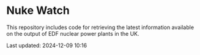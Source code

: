 # Nuke Watch

This repository includes code for retrieving the latest information available on the output of EDF nuclear power plants in the UK.

Last updated: 2024-12-09 10:16